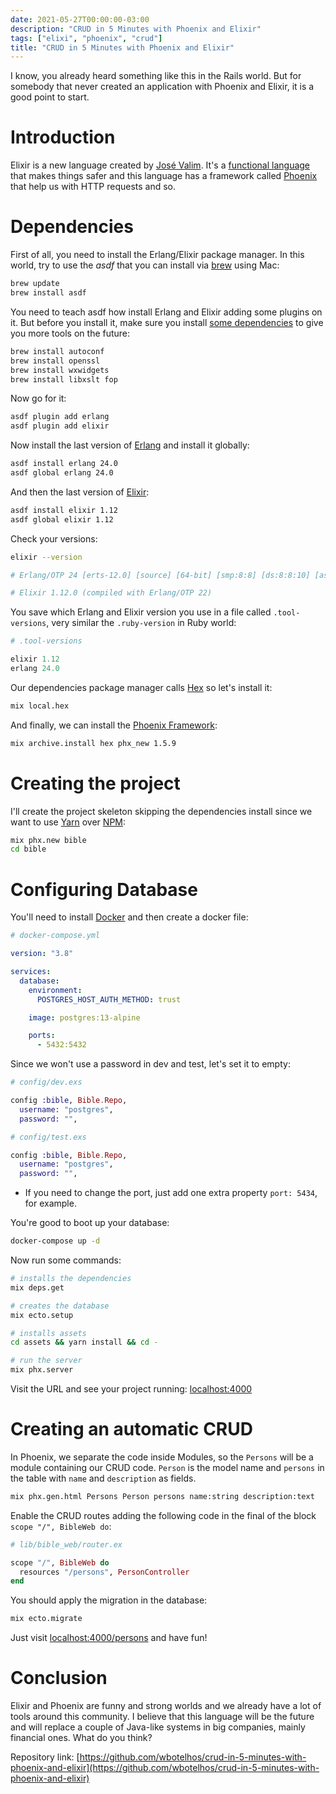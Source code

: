 ```yaml
---
date: 2021-05-27T00:00:00-03:00
description: "CRUD in 5 Minutes with Phoenix and Elixir"
tags: ["elixi", "phoenix", "crud"]
title: "CRUD in 5 Minutes with Phoenix and Elixir"
---
```


I know, you already heard something like this in the Rails world. But for somebody that never created an application with Phoenix and Elixir, it is a good point to start.

# Introduction

Elixir is a new language created by [José Valim](https://twitter.com/josevalim). It's a [functional language](https://en.wikipedia.org/wiki/Functional_programming) that makes things safer and this language has a framework called [Phoenix](https://www.phoenixframework.org) that help us with HTTP requests and so.

# Dependencies

First of all, you need to install the Erlang/Elixir package manager. In this world, try to use the *asdf* that you can install via [brew](https://docs.brew.sh/Installation) using Mac:

```sh
brew update
brew install asdf
```

You need to teach asdf how install Erlang and Elixir adding some plugins on it. But before you install it, make sure you install [some dependencies](https://github.com/asdf-vm/asdf-erlang#osx) to give you more tools on the future:

```sh
brew install autoconf
brew install openssl
brew install wxwidgets
brew install libxslt fop
```

Now go for it:

```sh
asdf plugin add erlang
asdf plugin add elixir
```

Now install the last version of [Erlang](https://www.erlang.org/downloads) and install it globally:

```sh
asdf install erlang 24.0
asdf global erlang 24.0
```

And then the last version of [Elixir](https://elixir-lang.org/blog/categories.html#Releases):

```sh
asdf install elixir 1.12
asdf global elixir 1.12
```

Check your versions:

```sh
elixir --version

# Erlang/OTP 24 [erts-12.0] [source] [64-bit] [smp:8:8] [ds:8:8:10] [async-threads:1] [jit]

# Elixir 1.12.0 (compiled with Erlang/OTP 22)
```

You save which Erlang and Elixir version you use in a file called `.tool-versions`, very similar the `.ruby-version` in Ruby world:

```elixir
# .tool-versions

elixir 1.12
erlang 24.0
```

Our dependencies package manager calls [Hex](https://hex.pm) so let's install it:

```sh
mix local.hex
```

And finally, we can install the [Phoenix Framework](https://github.com/phoenixframework/phoenix/blob/master/CHANGELOG.md):

```sh
mix archive.install hex phx_new 1.5.9
```

# Creating the project

I'll create the project skeleton skipping the dependencies install since we want to use [Yarn](https://yarnpkg.com) over [NPM](https://www.npmjs.com):

```sh
mix phx.new bible
cd bible
```

# Configuring Database

You'll need to install [Docker](https://docs.docker.com/docker-for-mac/install) and then create a docker file:

```yml
# docker-compose.yml

version: "3.8"

services:
  database:
    environment:
      POSTGRES_HOST_AUTH_METHOD: trust

    image: postgres:13-alpine

    ports:
      - 5432:5432
```

Since we won't use a password in dev and test, let's set it to empty:

```elixir
# config/dev.exs

config :bible, Bible.Repo,
  username: "postgres",
  password: "",
```

```elixir
# config/test.exs

config :bible, Bible.Repo,
  username: "postgres",
  password: "",
```

* If you need to change the port, just add one extra property `port: 5434`, for example.

You're good to boot up your database:

```sh
docker-compose up -d
```

Now run some commands:

```sh
# installs the dependencies
mix deps.get

# creates the database
mix ecto.setup

# installs assets
cd assets && yarn install && cd -

# run the server
mix phx.server
```

Visit the URL and see your project running: [localhost:4000](http://localhost:4000)

# Creating an automatic CRUD

In Phoenix, we separate the code inside Modules, so the `Persons` will be a module containing our CRUD code.
`Person` is the model name and `persons` in the table with `name` and `description` as fields.

```sh
mix phx.gen.html Persons Person persons name:string description:text
```

Enable the CRUD routes adding the following code in the final of the block `scope "/", BibleWeb do`:

```elixir
# lib/bible_web/router.ex

scope "/", BibleWeb do
  resources "/persons", PersonController
end
```

You should apply the migration in the database:

```sh
mix ecto.migrate
```

Just visit [localhost:4000/persons](http://localhost:4000/persons) and have fun!

# Conclusion

Elixir and Phoenix are funny and strong worlds and we already have a lot of tools around this community. I believe that this language will be the future and will replace a couple of Java-like systems in big companies, mainly financial ones. What do you think?

Repository link: [https://github.com/wbotelhos/crud-in-5-minutes-with-phoenix-and-elixir](https://github.com/wbotelhos/crud-in-5-minutes-with-phoenix-and-elixir)
